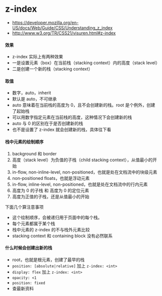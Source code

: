 # z-index
+ https://developer.mozilla.org/en-US/docs/Web/Guide/CSS/Understanding_z_index
+ http://www.w3.org/TR/CSS21/visuren.html#z-index

#### 效果
+ z-index 实际上有两种效果
+ 一是设置元素（box）在当前栈（stacking context）内的高度（stack level）
+ 二是创建一个新的栈（stacking context）

#### 取值
+ 数字，auto，inherit
+ 默认是 auto，不可继承
+ auto 意味着在当前栈的高度为 0，且不会创建新的栈。root 是个例外，创建了起始栈
+ 可以用数字指定元素在当前栈的高度，这种情况下会创建新的栈
+ auto 与 0 的区别在于是否创建新的栈
+ 也不是设置了 z-index 就会创建新的栈，具体往下看

#### 栈中元素的绘制顺序
1. background 和 border
2. 高度（stack level）为负值的子栈（child stacking context），从值最小的开始
3. in-flow, non-inline-level, non-positioned，也就是处在文档流中的块级元素
4. non-positioned floats，也就是浮动元素
5. in-flow, inline-level, non-positioned，也就是处在文档流中的行内元素
6. 高度为 0 的子栈 和 高度为 0 的定位元素
7. 高度为正值的子栈，还是从值最小的开始

下面几个算注意事项

+ 这个绘制顺序，会被递归用于页面中的每个栈。
+ 每个元素都属于某个栈
+ 栈中元素的 z-index 的不与栈外元素比较
+ stacking context 和 containing block 没有必然联系

#### 什么时候会创建出新的栈
+ root，也就是根元素，创建了最早的栈
+ `position: [absolute|relative]` 加上 `z-index: <int>`
+ `display: flex` 加上 `z-index: <int>`
+ `opacity: <1`
+ `position: fixed`
+ 查最新资料
